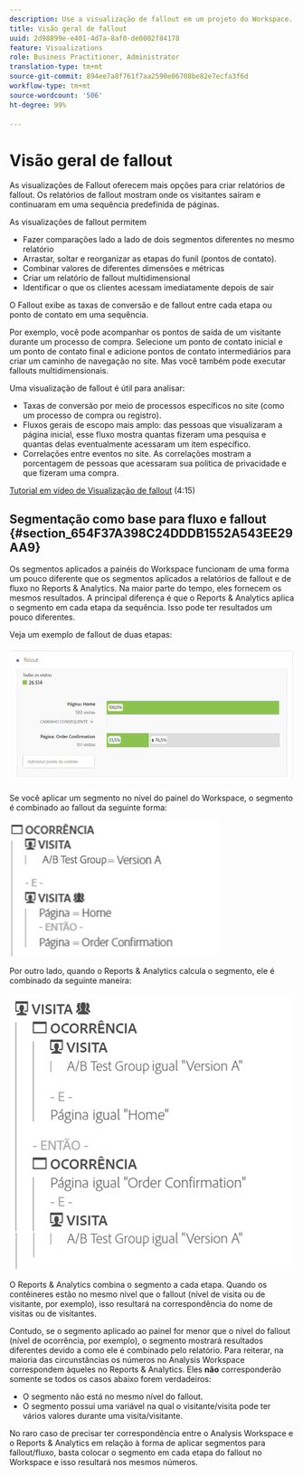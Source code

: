 ```yaml
---
description: Use a visualização de fallout em um projeto do Workspace.
title: Visão geral de fallout
uuid: 2d98899e-e401-4d7a-8af0-de0002f84178
feature: Visualizations
role: Business Practitioner, Administrator
translation-type: tm+mt
source-git-commit: 894ee7a8f761f7aa2590e06708be82e7ecfa3f6d
workflow-type: tm+mt
source-wordcount: '506'
ht-degree: 99%

---
```



# Visão geral de fallout

As visualizações de Fallout oferecem mais opções para criar relatórios de fallout. Os relatórios de fallout mostram onde os visitantes saíram e continuaram em uma sequência predefinida de páginas.

As visualizações de fallout permitem

* Fazer comparações lado a lado de dois segmentos diferentes no mesmo relatório
* Arrastar, soltar e reorganizar as etapas do funil (pontos de contato).
* Combinar valores de diferentes dimensões e métricas
* Criar um relatório de fallout multidimensional
* Identificar o que os clientes acessam imediatamente depois de sair

O Fallout exibe as taxas de conversão e de fallout entre cada etapa ou ponto de contato em uma sequência.

Por exemplo, você pode acompanhar os pontos de saída de um visitante durante um processo de compra. Selecione um ponto de contato inicial e um ponto de contato final e adicione pontos de contato intermediários para criar um caminho de navegação no site. Mas você também pode executar fallouts multidimensionais.

Uma visualização de fallout é útil para analisar:

* Taxas de conversão por meio de processos específicos no site (como um processo de compra ou registro).
* Fluxos gerais de escopo mais amplo: das pessoas que visualizaram a página inicial, esse fluxo mostra quantas fizeram uma pesquisa e quantas delas eventualmente acessaram um item específico.
* Correlações entre eventos no site. As correlações mostram a porcentagem de pessoas que acessaram sua política de privacidade e que fizeram uma compra.

[Tutorial em vídeo de Visualização de fallout](https://docs.adobe.com/content/help/pt-BR/analytics-learn/tutorials/analysis-workspace/analyzing-customer-journeys/fallout-visualization.html) (4:15)

## Segmentação como base para fluxo e fallout {#section_654F37A398C24DDDB1552A543EE29AA9}

Os segmentos aplicados a painéis do Workspace funcionam de uma forma um pouco diferente que os segmentos aplicados a relatórios de fallout e de fluxo no Reports &amp; Analytics. Na maior parte do tempo, eles fornecem os mesmos resultados. A principal diferença é que o Reports &amp; Analytics aplica o segmento em cada etapa da sequência. Isso pode ter resultados um pouco diferentes.

Veja um exemplo de fallout de duas etapas:

![](assets/fallout_segments1.png)

Se você aplicar um segmento no nível do painel do Workspace, o segmento é combinado ao fallout da seguinte forma:

![](assets/fallout_seg.png)

Por outro lado, quando o Reports &amp; Analytics calcula o segmento, ele é combinado da seguinte maneira:

![](assets/fallout_segments3.png)

O Reports &amp; Analytics combina o segmento a cada etapa. Quando os contêineres estão no mesmo nível que o fallout (nível de visita ou de visitante, por exemplo), isso resultará na correspondência do nome de visitas ou de visitantes.

Contudo, se o segmento aplicado ao painel for menor que o nível do fallout (nível de ocorrência, por exemplo), o segmento mostrará resultados diferentes devido a como ele é combinado pelo relatório. Para reiterar, na maioria das circunstâncias os números no Analysis Workspace correspondem àqueles no Reports &amp; Analytics. Eles **não** corresponderão somente se todos os casos abaixo forem verdadeiros:

* O segmento não está no mesmo nível do fallout.
* O segmento possui uma variável na qual o visitante/visita pode ter vários valores durante uma visita/visitante.

No raro caso de precisar ter correspondência entre o Analysis Workspace e o Reports &amp; Analytics em relação à forma de aplicar segmentos para fallout/fluxo, basta colocar o segmento em cada etapa do fallout no Workspace e isso resultará nos mesmos números.
